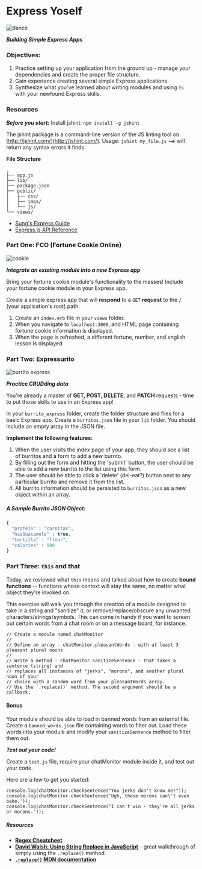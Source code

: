 # Express Yoself

![dance](http://i.giphy.com/h96hGvhcUekdW.gif)

***Building Simple Express Apps***

### Objectives:

1. Practice setting up your application from the ground up - manage your dependencies and create the proper file structure.
1. Gain experience creating several simple Express applications.
1. Synthesize what you've learned about writing modules and using `fs` with your newfound Express skills.

### Resources

***Before you start:*** Install jshint: `npm install -g jshint`

The jshint package is a command-line version of the JS linting tool on [http://jshint.com/](http://jshint.com/). Usage: `jshint my_file.js` **-->** will return any syntax errors it finds. 

**File Structure**

```
.
├── app.js
├── lib/
├── package.json
├── public/
│   ├── css/
│   ├── imgs/
│   └── js/
└── views/
```

- [Sung's Express Guide](https://github.com/ga-students/wdi-persephone/blob/master/unit_d/w12/d03/classwork/express/express_guide.md)
- [Express.js API Reference](http://expressjs.com/en/4x/api.html)

### Part One: FCO (Fortune Cookie Online)

![cookie](http://www.thelittleredguide.com/files/2013/09/fortune-cookie-1849987.jpg)

***Integrate an existing module into a new Express app***

Bring your fortune cookie module's functionality to the masses! Include your fortune cookie module in your Express app.

Create a simple express app that will **respond** to a `GET` **request** to the `/` (your application's root) path. 

1. Create an `index.erb` file in your `views` folder.
1. When you navigate to `localhost:3000`, and HTML page containing fortune cookie information is displayed.
1. When the page is refreshed, a different fortune, number, and english lesson is displayed.

### Part Two: Expressurito

![burrito express](http://static1.squarespace.com/static/50b7a3f7e4b0b2821528a627/t/527bfdd4e4b02b647848a7a1/1440522239485/?format=1500w)

***Practice CRUDding data***

You're already a master of **GET, POST, DELETE**, and **PATCH** requests - time to put those skills to use in an Express app!

In your `burrito_express` folder, create the folder structure and files for a basic Express app. Create a `burritos.json` file in your `lib` folder. You should include an empty array in the JSON file.

**Implement the following features:**

1. When the user visits the index page of your app, they should see a list of burritos and a form to add a new burrito.
1. By filling out the form and hitting the 'submit' button, the user should be able to add a new burrito to the list using this form.
1. The user should be able to click a 'delete' (del-eat?) button next to any particular burrito and remove it from the list.
1. All burrito information should be persisted to `burritos.json` as a new object within an array.

##### A Sample Burrito JSON Object:

```javascript
{
  "protein" : "carnitas",
  "hasGuacamole" : true,
  "tortilla" : "flour",
  "calories" : 900
}
```

### Part Three: `this` and that 

Today, we reviewed what `this` means and talked about how to create **bound functions** -- functions whose context will stay the same, no matter what object they're invoked on.

This exercise will walk you through the creation of a module designed to take in a string and "sanitize" it, or remove/replace/obscure any unwanted characters/strings/symbols. This can come in handy if you want to screen out certain words from a chat room or on a message board, for instance.

```
// Create a module named chatMonitor
// 
// Define an array - chatMonitor.pleasantWords - with at least 3 pleasant plural nouns
// 
// Write a method - chatMonitor.sanitizeSentence - that takes a sentence (string) and
// replaces all instances of "jerks", "morons", and another plural noun of your 
// choice with a random word from your pleasantWords array. 
// Use the `.replace()` method. The second argument should be a callback.
```

#### Bonus

Your module should be able to load in banned words from an external file. Create a `banned_words.json` file containing words to filter out. Load these words into your module and modify your `sanitizeSentence` method to filter them out.

***Test out your code!***

Create a `test.js` file, require your chatMonitor module inside it, and test out your code.

Here are a few to get you started:

```
console.log(chatMonitor.checkSentence("You jerks don't know me!"));
console.log(chatMonitor.checkSentence('Ugh, these morons can\'t even bake.'));
console.log(chatMonitor.checkSentence("I can't win - they're all jerks or morons."));
```

##### Resources

- [**Regex Cheatsheet**](http://www.cheatography.com/davechild/cheat-sheets/regular-expressions)
- [**David Walsh: Using String Replace in JavaScript**](https://davidwalsh.name/string-replace-javascript) - great walkthrough of simply using the `.replace()` method.
- [**`.replace()` MDN documentation**](https://developer.mozilla.org/en-US/docs/Web/JavaScript/Reference/Global_Objects/String/replace)
